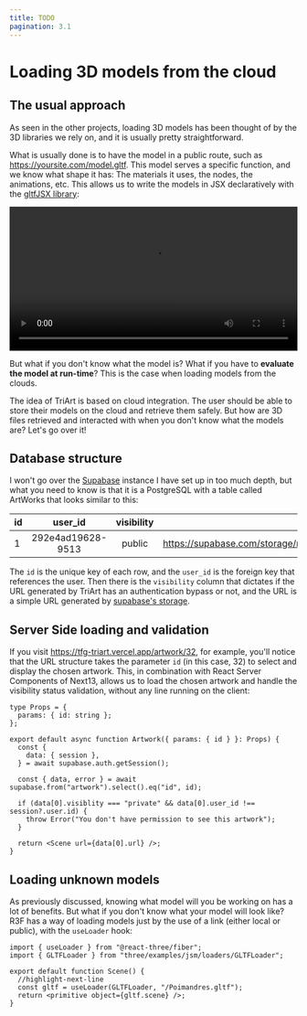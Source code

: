 ```yaml
---
title: TODO
pagination: 3.1
---
```


# Loading 3D models from the cloud

## The usual approach

As seen in the other projects, loading 3D models has been thought of by the 3D libraries we rely on, and it is usually pretty straightforward.

What is usually done is to have the model in a public route, such as https://yoursite.com/model.gltf. This model serves a specific function, and we know what shape it has: The materials it uses, the nodes, the animations, etc. This allows us to write the models in JSX declaratively with the [gltfJSX library](https://github.com/pmndrs/gltfjsx):

<video controls autoplay width="100%">
  <source src="https://user-images.githubusercontent.com/2223602/126318148-99da7ed6-a578-48dd-bdd2-21056dbad003.mp4" type="video/mp4"/>
</video>

But what if you don't know what the model is? What if you have to **evaluate the model at run-time**? This is the case when loading models from the clouds.

The idea of TriArt is based on cloud integration. The user should be able to store their models on the cloud and retrieve them safely. But how are 3D files retrieved and interacted with when you don't know what the models are? Let's go over it!

## Database structure

I won't go over the [Supabase](https://supabase.com/) instance I have set up in too much depth, but what you need to know is that it is a PostgreSQL with a table called ArtWorks that looks similar to this:

| id  |      user_id      | visibility |                                    url |
| :-- | :---------------: | :--------: | -------------------------------------: |
| 1   | 292e4ad19628-9513 |   public   | https://supabase.com/storage/model.glb |

The `id` is the unique key of each row, and the `user_id` is the foreign key that references the user. Then there is the `visibility` column that dictates if the URL generated by TriArt has an authentication bypass or not, and the URL is a simple URL generated by [supabase's storage](https://supabase.com/docs/guides/storage).

## Server Side loading and validation

If you visit https://tfg-triart.vercel.app/artwork/32, for example, you'll notice that the URL structure takes the parameter `id` (in this case, 32) to select and display the chosen artwork.
This, in combination with React Server Components of Next13, allows us to load the chosen artwork and handle the visibility status validation, without any line running on the client:

```tsx
type Props = {
  params: { id: string };
};

export default async function Artwork({ params: { id } }: Props) {
  const {
    data: { session },
  } = await supabase.auth.getSession();

  const { data, error } = await supabase.from("artwork").select().eq("id", id);

  if (data[0].visiblity === "private" && data[0].user_id !== session?.user.id) {
    throw Error("You don't have permission to see this artwork");
  }

  return <Scene url={data[0].url} />;
}
```

## Loading unknown models

As previously discussed, knowing what model will you be working on has a lot of benefits. But what if you don't know what your model will look like? R3F has a way of loading models just by the use of a link (either local or public), with the `useLoader` hook:

```tsx title="R3F example"
import { useLoader } from "@react-three/fiber";
import { GLTFLoader } from "three/examples/jsm/loaders/GLTFLoader";

export default function Scene() {
  //highlight-next-line
  const gltf = useLoader(GLTFLoader, "/Poimandres.gltf");
  return <primitive object={gltf.scene} />;
}
```
